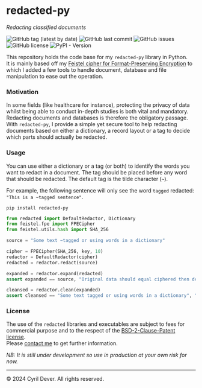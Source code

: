 # redacted-py
_Redacting classified documents_

![GitHub tag (latest by date)](https://img.shields.io/github/v/tag/cyrildever/redacted)
![GitHub last commit](https://img.shields.io/github/last-commit/cyrildever/redacted)
![GitHub issues](https://img.shields.io/github/issues/cyrildever/redacted)
![GitHub license](https://img.shields.io/github/license/cyrildever/redacted)
![PyPI - Version](https://img.shields.io/pypi/v/redacted-py)

This repository holds the code base for my `redacted-py` library in Python. \
It is mainly based off my [Feistel cipher for Format-Preserving Encryption](https://github.com/cyrildever/feistel-py) to which I added a few tools to handle document, database and file manipulation to ease out the operation.

### Motivation

In some fields (like healthcare for instance), protecting the privacy of data whilst being able to conduct in-depth studies is both vital and mandatory. Redacting documents and databases is therefore the obligatory passage.
With `redacted-py`, I provide a simple yet secure tool to help redacting documents based on either a dictionary, a record layout or a tag to decide which parts should actually be redacted.


### Usage

You can use either a dictionary or a tag (or both) to identify the words you want to redact in a document.
The tag should be placed before any word that should be redacted. The default tag is the tilde character (`~`).

For example, the following sentence will only see the word `tagged` redacted: `"This is a ~tagged sentence"`.

```console
pip install redacted-py
```

```python
from redacted import DefaultRedactor, Dictionary
from feistel.fpe import FPECipher
from feistel.utils.hash import SHA_256

source = "Some text ~tagged or using words in a dictionary"

cipher = FPECipher(SHA_256, key, 10)
redactor = DefaultRedactor(cipher)
redacted = redactor.redact(source)

expanded = redactor.expand(redacted)
assert expanded == source, "Original data should equal ciphered then deciphered data"

cleansed = redactor.clean(expanded)
assert cleansed == "Some text tagged or using words in a dictionary", "Cleaning should remove any tag mark"
```


### License

The use of the `redacted` libraries and executables are subject to fees for commercial purpose and to the respect of the [BSD-2-Clause-Patent license](LICENSE). \
Please [contact me](mailto:cdever@pep-s.com) to get further information.

_NB: It is still under development so use in production at your own risk for now._


<hr />
&copy; 2024 Cyril Dever. All rights reserved.